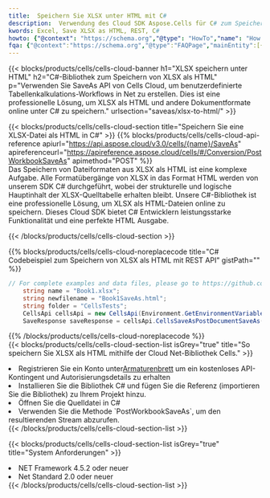 ```yaml
---
title:  Speichern Sie XLSX unter HTML mit C#
description:  Verwendung des Cloud SDK Aspose.Cells für C# zum Speichern der Datei im XLSX-Format als Datei im Format HTML.
kwords: Excel, Save XLSX as HTML, REST, C#
howto: {"@context": "https://schema.org","@type": "HowTo","name": "How to save XLSX as HTML using the Cells Cloud Net library.","description": "How to save XLSX as HTML using the Cells Cloud Net library.","image": {"@type": "ImageObject"},"url": "/net/saveas/xlsx-to-html/","step": [{ "@type": "HowToStep","name": "How to save XLSX as HTML using the Cells Cloud Net library. step 1", "image": {"@type": "ImageObject",},"url": "/net/saveas/xlsx-to-html/","text": "Register an account at <a href='https://dashboard.aspose.cloud/'>Dashboard</a> to get free API quota & authorization details",},{ "@type": "HowToStep","name": "How to save XLSX as HTML using the Cells Cloud Net library. step 1", "image": {"@type": "ImageObject",},"url": "/net/saveas/xlsx-to-html/","text": "Install C# library and add the reference (import the library) to your project.",},{ "@type": "HowToStep","name": "How to save XLSX as HTML using the Cells Cloud Net library. step 1", "image": {"@type": "ImageObject",},"url": "/net/saveas/xlsx-to-html/","text": "Open the source file in C#",},{ "@type": "HowToStep","name": "How to save XLSX as HTML using the Cells Cloud Net library. step 1", "image": {"@type": "ImageObject",},"url": "/net/saveas/xlsx-to-html/","text": "Use the `PostWorkbookSaveAs` method to retrieve the resulting stream.",}, ],"supply": {"@type": "HowToSupply","name": "document"},"tool": [{"@type": "HowToTool","name": "Visual Studio, Visual Studio Code, Rider"},{"@type": "HowToTool","name": "Aspose Cells"}],"totalTime": "PT6M"}
fqa: {"@context":"https://schema.org","@type":"FAQPage","mainEntity":[{"@type":"Question","name":"Why save file as other formats file in C# using REST API?","acceptedAnswer":{"@type":"Answer","text":"Documents are encoded in many ways, and some files may be incompatible with the software you use. To open and read such files, just save them as appropriate file formats.<br/><ol><li>Install .NET SDK and add the reference (import the library) to your project.</li><li>Open the source file in C# using REST API.</li><li>Call the PostWorkbookSaveAsRequest() method, passing an output filename with required extension.</li><li>Get the result of save as a separate file.</li></ol>"}},{"@type":"Question","name":"What file formats can I save as with your C# library?","acceptedAnswer":{"@type":"Answer","text":"We support a variety of file formats for conversion using .NET library, including XLSX, Excel, xls , PDF, CSV, HTML, Markdown, XML, PNG, JPG, TIFF, Json, TXT and many more."}},{"@type":"Question","name":"What is the maximum allowed file size for conversion using this .NET library?","acceptedAnswer":{"@type":"Answer","text":"There are no file size limits for format conversions using .NET library."}}]}
---
```

{{< blocks/products/cells/cells-cloud-banner h1="XLSX speichern unter HTML" h2="C#-Bibliothek zum Speichern von XLSX als HTML" p="Verwenden Sie SaveAs API von Cells Cloud, um benutzerdefinierte Tabellenkalkulations-Workflows in Net zu erstellen. Dies ist eine professionelle Lösung, um XLSX als HTML und andere Dokumentformate online unter C# zu speichern." urlsection="saveas/xlsx-to-html/" >}}

{{< blocks/products/cells/cells-cloud-section title="Speichern Sie eine XLSX-Datei als HTML in C#" >}}
{{% blocks/products/cells/cells-cloud-api-reference apiurl="https://api.aspose.cloud/v3.0/cells/{name}/SaveAs" apireferenceurl="https://apireference.aspose.cloud/cells/#/Conversion/PostWorkbookSaveAs" apimethod="POST" %}}
<br/>
Das Speichern von Dateiformaten aus XLSX als HTML ist eine komplexe Aufgabe. Alle Formatübergänge von XLSX in das Format HTML werden von unserem SDK C# durchgeführt, wobei der strukturelle und logische Hauptinhalt der XLSX-Quelltabelle erhalten bleibt. Unsere C#-Bibliothek ist eine professionelle Lösung, um XLSX als HTML-Dateien online zu speichern. Dieses Cloud SDK bietet C# Entwicklern leistungsstarke Funktionalität und eine perfekte HTML Ausgabe.

{{< /blocks/products/cells/cells-cloud-section >}}

{{% blocks/products/cells/cells-cloud-noreplacecode title="C# Codebeispiel zum Speichern von XLSX als HTML mit REST API" gistPath="" %}}
  
```cs
// For complete examples and data files, please go to https://github.com/aspose-cells-cloud/aspose-cells-cloud-dotnet/
    string name = "Book1.xlsx";
    string newfilename = "Book1SaveAs.html";
    string folder = "CellsTests";
    CellsApi cellsApi = new CellsApi(Environment.GetEnvironmentVariable("ProductClientId"), Environment.GetEnvironmentVariable("ProductClientSecret"));
    SaveResponse saveResponse = cellsApi.CellsSaveAsPostDocumentSaveAs(name, null, newfilename, null,null,folder);
```
  
{{% /blocks/products/cells/cells-cloud-noreplacecode %}}
<br/>
{{< blocks/products/cells/cells-cloud-section-list isGrey="true" title="So speichern Sie XLSX als HTML mithilfe der Cloud Net-Bibliothek Cells." >}}
<li> Registrieren Sie ein Konto unter<a href="https://dashboard.aspose.cloud/">Armaturenbrett</a> um ein kostenloses API-Kontingent und Autorisierungsdetails zu erhalten</li>
<li>Installieren Sie die Bibliothek C# und fügen Sie die Referenz (importieren Sie die Bibliothek) zu Ihrem Projekt hinzu.</li>
<li>Öffnen Sie die Quelldatei in C#</li>
<li>Verwenden Sie die Methode `PostWorkbookSaveAs`, um den resultierenden Stream abzurufen.</li>
{{< /blocks/products/cells/cells-cloud-section-list >}}

{{< blocks/products/cells/cells-cloud-section-list isGrey="true" title="System Anforderungen" >}}
<li>NET Framework 4.5.2 oder neuer</li>
<li>Net Standard 2.0 oder neuer</li>
{{< /blocks/products/cells/cells-cloud-section-list >}}
